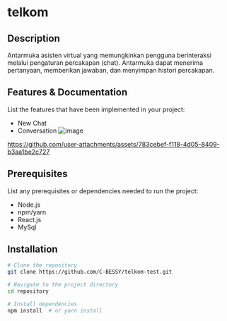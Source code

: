 # telkom

## Description
Antarmuka asisten virtual yang memungkinkan pengguna berinteraksi melalui pengaturan percakapan (chat). Antarmuka dapat menerima pertanyaan, memberikan jawaban, dan menyimpan histori percakapan.

## Features & Documentation
List the features that have been implemented in your project:
- New Chat
- Conversation
![image](https://github.com/user-attachments/assets/8215928c-70df-4c96-b9f4-c0d74e335216)


https://github.com/user-attachments/assets/783cebef-f118-4d05-8409-b3aa1be2c727



## Prerequisites
List any prerequisites or dependencies needed to run the project:
- Node.js
- npm/yarn
- React.js
- MySql

## Installation
```bash
# Clone the repository
git clone https://github.com/C-BESSY/telkom-test.git

# Navigate to the project directory
cd repository

# Install dependencies
npm install  # or yarn install
